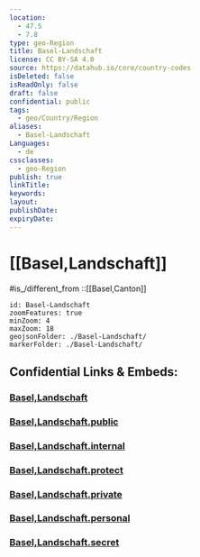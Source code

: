```yaml
---
location:
  - 47.5
  - 7.8
type: geo-Region
title: Basel-Landschaft
license: CC BY-SA 4.0
source: https://datahub.io/core/country-codes
isDeleted: false
isReadOnly: false
draft: false
confidential: public
tags:
  - geo/Country/Region
aliases:
  - Basel-Landschaft
Languages:
  - de
cssclasses:
  - geo-Region
publish: true
linkTitle:
keywords:
layout:
publishDate:
expiryDate:
---
```


# [[Basel,Landschaft]]

#is_/different_from ::[[Basel,Canton]] 

```leaflet
id: Basel-Landschaft
zoomFeatures: true 
minZoom: 4 
maxZoom: 18
geojsonFolder: ./Basel-Landschaft/
markerFolder: ./Basel-Landschaft/
```


## Confidential Links & Embeds: 

### [Basel,Landschaft](/_Standards/Earth/Continent/Europe/Europe~Central/Switzerland/Switzerland~Cantons/Basel,Landschaft.md) 

### [Basel,Landschaft.public](/_public/Earth/Continent/Europe/Europe~Central/Switzerland/Switzerland~Cantons/Basel,Landschaft.public.md) 

### [Basel,Landschaft.internal](/_internal/Earth/Continent/Europe/Europe~Central/Switzerland/Switzerland~Cantons/Basel,Landschaft.internal.md) 

### [Basel,Landschaft.protect](/_protect/Earth/Continent/Europe/Europe~Central/Switzerland/Switzerland~Cantons/Basel,Landschaft.protect.md) 

### [Basel,Landschaft.private](/_private/Earth/Continent/Europe/Europe~Central/Switzerland/Switzerland~Cantons/Basel,Landschaft.private.md) 

### [Basel,Landschaft.personal](/_personal/Earth/Continent/Europe/Europe~Central/Switzerland/Switzerland~Cantons/Basel,Landschaft.personal.md) 

### [Basel,Landschaft.secret](/_secret/Earth/Continent/Europe/Europe~Central/Switzerland/Switzerland~Cantons/Basel,Landschaft.secret.md)

